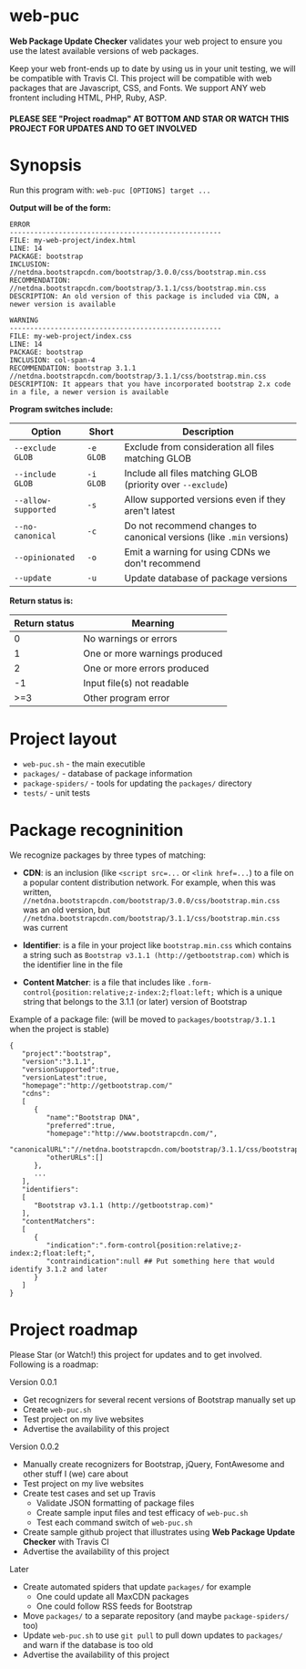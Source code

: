web-puc
=======

**Web Package Update Checker** validates your web project to ensure you use the latest available versions of web packages.

Keep your web front-ends up to date by using us in your unit testing, we will be compatible with Travis CI. This project will be compatible with web packages that are Javascript, CSS, and Fonts. We support ANY web frontent including HTML, PHP, Ruby, ASP.

####  PLEASE SEE "Project roadmap" AT BOTTOM AND STAR OR WATCH THIS PROJECT FOR UPDATES AND TO GET INVOLVED  ####


Synopsis
========

Run this program with: `web-puc [OPTIONS] target ...`

**Output will be of the form:**

````
ERROR
----------------------------------------------------
FILE: my-web-project/index.html
LINE: 14
PACKAGE: bootstrap
INCLUSION: //netdna.bootstrapcdn.com/bootstrap/3.0.0/css/bootstrap.min.css
RECOMMENDATION: //netdna.bootstrapcdn.com/bootstrap/3.1.1/css/bootstrap.min.css
DESCRIPTION: An old version of this package is included via CDN, a newer version is available

WARNING
----------------------------------------------------
FILE: my-web-project/index.css
LINE: 14
PACKAGE: bootstrap
INCLUSION: col-span-4
RECOMMENDATION: bootstrap 3.1.1 //netdna.bootstrapcdn.com/bootstrap/3.1.1/css/bootstrap.min.css
DESCRIPTION: It appears that you have incorporated bootstrap 2.x code in a file, a newer version is available
````

**Program switches include:**

| Option              | Short      | Description                                                           |
| ------------------- | ---------- | ------------                                                          |
| `--exclude GLOB`    | `-e GLOB`  | Exclude from consideration all files matching GLOB                    |
| `--include GLOB`    | `-i GLOB`  | Include all files matching GLOB (priority over `--exclude`)           |
| `--allow-supported` | `-s`       | Allow supported versions even if they aren't latest                   |
| `--no-canonical`    | `-c`       | Do not recommend changes to canonical versions (like `.min` versions) |
| `--opinionated`     | `-o`       | Emit a warning for using CDNs we don't recommend                      |
| `--update`          | `-u`       | Update database of package versions                                   |

**Return status is:**

| Return status | Mearning                      |
| ------------- | --------------                |
| 0             | No warnings or errors         |
| 1             | One or more warnings produced |
| 2             | One or more errors produced   |
| -1            | Input file(s) not readable    |
| >=3           | Other program error           |


Project layout
==============

 - `web-puc.sh` - the main executible
 - `packages/` - database of package information
 - `package-spiders/` - tools for updating the `packages/` directory
 - `tests/` - unit tests


Package recogninition
=====================

We recognize packages by three types of matching:

 - **CDN**: is an inclusion (like `<script src=...` or `<link href=...`) to a file on a popular content distribution network. For example, when this was written, `//netdna.bootstrapcdn.com/bootstrap/3.0.0/css/bootstrap.min.css` was an old version, but `//netdna.bootstrapcdn.com/bootstrap/3.1.1/css/bootstrap.min.css` was current

 - **Identifier**: is a file in your project like `bootstrap.min.css` which contains a string such as `Bootstrap v3.1.1 (http://getbootstrap.com)` which is the identifier line in the file
 
 - **Content Matcher**: is a file that includes like `.form-control{position:relative;z-index:2;float:left;` which is a unique string that belongs to the 3.1.1 (or later) version of Bootstrap

Example of a package file: (will be moved to `packages/bootstrap/3.1.1` when the project is stable)

````
{
   "project":"bootstrap",
   "version":"3.1.1",
   "versionSupported":true,
   "versionLatest":true,
   "homepage":"http://getbootstrap.com/"
   "cdns":
   [
      {
         "name":"Bootstrap DNA",
         "preferred":true,
         "homepage":"http://www.bootstrapcdn.com/",
         "canonicalURL":"//netdna.bootstrapcdn.com/bootstrap/3.1.1/css/bootstrap.min.css",
         "otherURLs":[]
      },
      ...
   ],
   "identifiers":
   [
      "Bootstrap v3.1.1 (http://getbootstrap.com)"
   ],
   "contentMatchers":
   [
      {
         "indication":".form-control{position:relative;z-index:2;float:left;",
         "contraindication":null ## Put something here that would identify 3.1.2 and later
      }
   ]
}
````


Project roadmap
===============

Please Star (or Watch!) this project for updates and to get involved. Following is a roadmap:

Version 0.0.1

 * Get recognizers for several recent versions of Bootstrap manually set up
 * Create `web-puc.sh`
 * Test project on my live websites
 * Advertise the availability of this project

Version 0.0.2

 * Manually create recognizers for Bootstrap, jQuery, FontAwesome and other stuff I (we) care about
 * Test project on my live websites
 * Create test cases and set up Travis
   * Validate JSON formatting of package files
   * Create sample input files and test efficacy of `web-puc.sh`
   * Test each command switch of `web-puc.sh`
 * Create sample github project that illustrates using **Web Package Update Checker** with Travis CI
 * Advertise the availability of this project

Later

 * Create automated spiders that update `packages/` for example
   * One could update all MaxCDN packages
   * One could follow RSS feeds for Bootstrap
 * Move `packages/` to a separate repository (and maybe `package-spiders/` too)
 * Update `web-puc.sh` to use `git pull` to pull down updates to `packages/` and warn if the database is too old
 * Advertise the availability of this project
